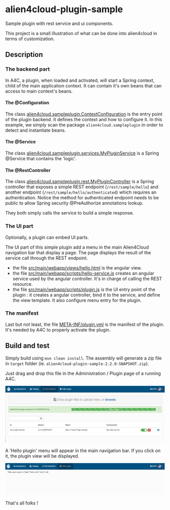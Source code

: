 # alien4cloud-plugin-sample
Sample plugin with rest service and ui components.

This project is a small illustration of what can be done into alien4cloud in terms of customization.

## Description

### The backend part

In A4C, a plugin, when loaded and activated, will start a Spring context, child of the main application context. 
It can contain it's own beans that can access to main context's beans.

#### The @Configuration



The class [alien4cloud.sampleplugin.ContextConfiguration](src/main/java/alien4cloud/sampleplugin/ContextConfiguration.java) is the entry point of the plugin backend. It defines the context and how to configure it. In this example, we simply scan the package `alien4cloud.sampleplugin` in order to detect and instantiate beans.

#### The @Service

The class [alien4cloud.sampleplugin.services.MyPluginService](src/main/java/alien4cloud/sampleplugin/services/MyPluginService.java) is a Spring @Service that contains the 'logic'.

#### The @RestController

The class [alien4cloud.sampleplugin.rest.MyPluginController](src/main/java/alien4cloud/sampleplugin/rest/MyPluginController.java) is a Spring controller that exposes a simple REST endpoint (`/rest/sample/hello`) and another endpoint (`/rest/sample/hello/authenticated`) which requires an authentication.
Notice the method for authenticated endpoint needs to be public to allow Spring security @PreAuthorize annotations lookup.

They both simply calls the service to build a simple response.

### The UI part

Optionally, a plugin can embed UI parts.

The UI part of this simple plugin add a menu in the main Alien4Cloud navigation bar that display a page. The page displays the result of the service call through the REST endpoint.

- the file [src/main/webapp/views/hello.html]() is the angular view.
- the file [src/main/webapp/scripts/hello-service.js]() creates an angular service used by the angular controller. It's in charge of calling the REST resource.
- the file [src/main/webapp/scripts/plugin.js]() is the UI entry point of the plugin : it creates a angular controller, bind it to the service, and define the view template. It also configure menu entry for the plugin.

### The manifest

Last but not least, the file [META-INF/plugin.yml]() is the manifest of the plugin.
It's needed by A4C to properly activate the plugin.

## Build and test

Simply build using `mvn clean install`. The assembly will generate a zip file in `target` folder (ie. `alien4cloud-plugin-sample-2.2.0-SNAPSHOT.zip`).

Just drag and drop this file in the Administration / Plugin page of a running A4C.

![Alt text](doc/upload.png?raw=true "Upload A4C plugin")

A 'Hello plugin' menu will appear in the main navigation bar. If you click on it, the plugin view will be displayed.

![Alt text](doc/display.png?raw=true "Display A4C plugin")

That's all folks !
